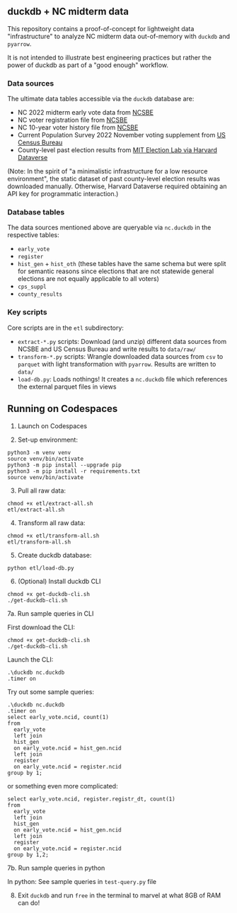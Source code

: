 ## duckdb + NC midterm data

This repository contains a proof-of-concept for lightweight data "infrastructure" to analyze NC midterm data out-of-memory with `duckdb` and `pyarrow`. 

It is not intended to illustrate best engineering practices but rather the power of duckdb as part of a "good enough" workflow.

### Data sources

The ultimate data tables accessible via the `duckdb` database are:

- NC 2022 midterm early vote data from [NCSBE](https://www.ncsbe.gov/results-data)
- NC voter registration file from [NCSBE](https://www.ncsbe.gov/results-data)
- NC 10-year voter history file from [NCSBE](https://www.ncsbe.gov/results-data)
- Current Population Survey 2022 November voting supplement from [US Census Bureau](https://www.census.gov/data/datasets/time-series/demo/cps/cps-supp_cps-repwgt/cps-voting.html)
- County-level past election results from [MIT Election Lab via Harvard Dataverse](https://dataverse.harvard.edu/file.xhtml?fileId=6104822&version=10.0)

(Note: In the spirit of "a minimalistic infrastructure for a low resource environment", the static dataset of past county-level election results was downloaded manually. Otherwise, Harvard Dataverse required obtaining an API key for programmatic interaction.)

### Database tables

The data sources mentioned above are queryable via `nc.duckdb` in the respective tables:

- `early_vote`
- `register`
- `hist_gen` + `hist_oth` (these tables have the same schema but were split for semantic reasons since elections that are not statewide general elections are not equally applicable to all voters)
- `cps_suppl`
- `county_results`

### Key scripts

Core scripts are in the `etl` subdirectory:

- `extract-*.py` scripts: Download (and unzip) different data sources from NCSBE and US Census Bureau and write results to `data/raw/`
- `transform-*.py` scripts: Wrangle downloaded data sources from `csv` to `parquet` with light transformation with `pyarrow`. Results are written to `data/`
- `load-db.py`: Loads nothings! It creates a `nc.duckdb` file which references the external parquet files in views

## Running on Codespaces

1. Launch on Codespaces

2. Set-up environment:

```
python3 -m venv venv
source venv/bin/activate
python3 -m pip install --upgrade pip
python3 -m pip install -r requirements.txt
source venv/bin/activate
```

3. Pull all raw data:

```
chmod +x etl/extract-all.sh
etl/extract-all.sh
```

4. Transform all raw data:

```
chmod +x etl/transform-all.sh
etl/transform-all.sh
```

5. Create duckdb database:

```
python etl/load-db.py
```

6. (Optional) Install duckdb CLI

```
chmod +x get-duckdb-cli.sh
./get-duckdb-cli.sh
```

7a. Run sample queries in CLI

First download the CLI:

```
chmod +x get-duckdb-cli.sh
./get-duckdb-cli.sh
```

Launch the CLI:

```
.\duckdb nc.duckdb
.timer on
```

Try out some sample queries:

```
.\duckdb nc.duckdb
.timer on
select early_vote.ncid, count(1) 
from 
  early_vote 
  left join 
  hist_gen 
  on early_vote.ncid = hist_gen.ncid 
  left join
  register
  on early_vote.ncid = register.ncid
group by 1;
```

or something even more complicated:

```
select early_vote.ncid, register.registr_dt, count(1) 
from 
  early_vote 
  left join 
  hist_gen 
  on early_vote.ncid = hist_gen.ncid 
  left join
  register
  on early_vote.ncid = register.ncid
group by 1,2;
```

7b. Run sample queries in python

In python: See sample queries in `test-query.py` file

 8. Exit `duckdb` and run `free` in the terminal to marvel at what 8GB of RAM can do!